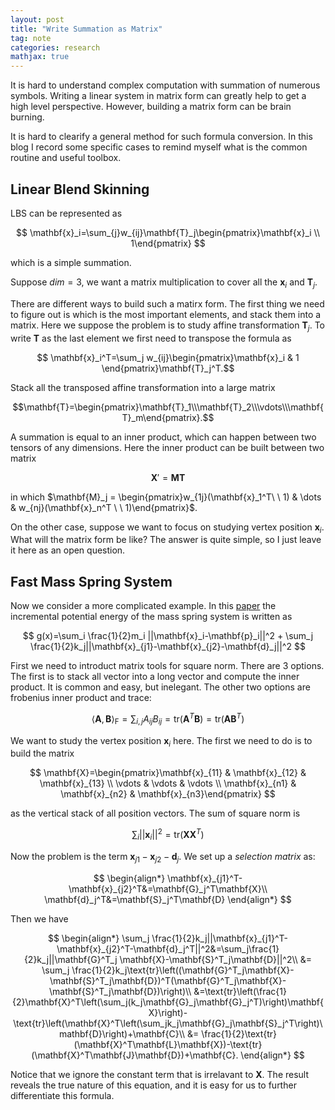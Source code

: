 ```yaml
---
layout: post
title: "Write Summation as Matrix"
tag: note
categories: research
mathjax: true
---
```


It is hard to understand complex computation with summation of numerous symbols. Writing a linear system in matrix form can greatly help to get a high level perspective. However, building a matrix form can be brain burning. 

It is hard to clearify a general method for such formula conversion. In this blog I record some specific cases to remind myself what is the common routine and useful toolbox. 

## Linear Blend Skinning

LBS can be represented as

$$
\mathbf{x}_i=\sum_{j}w_{ij}\mathbf{T}_j\begin{pmatrix}\mathbf{x}_i \\ 1\end{pmatrix}
$$

which is a simple summation. 

Suppose $dim=3$, we want a matrix multiplication to cover all the $\mathbf{x}_i$ and $\mathbf{T}_j$. 

There are different ways to build such a matirx form. The first thing we need to figure out is which is the most important elements, and stack them into a matrix. Here we suppose the problem is to study affine transformation $\mathbf{T}_j$. To write $\mathbf{T}$ as the last element we first need to transpose the formula as

$$
\mathbf{x}_i^T=\sum_j w_{ij}\begin{pmatrix}\mathbf{x}_i & 1 \end{pmatrix}\mathbf{T}_j^T.$$

Stack all the transposed affine transformation into a large matrix 

$$\mathbf{T}=\begin{pmatrix}\mathbf{T}_1\\\mathbf{T}_2\\\vdots\\\mathbf{T}_m\end{pmatrix}.$$

A summation is equal to an inner product, which can happen between two tensors of any dimensions. Here the inner product can be built between two matrix

$$
\mathbf{X}'=\mathbf{M}\mathbf{T}
$$

in which $\mathbf{M}_j = \begin{pmatrix}w_{1j}(\mathbf{x}_1^T\ \ 1) & \dots & w_{nj}(\mathbf{x}_n^T \ \ 1)\end{pmatrix}$. 

On the other case, suppose we want to focus on studying vertex position $\mathbf{x}_i$. What will the matrix form be like? The answer is quite simple, so I just leave it here as an open question.

## Fast Mass Spring System

Now we consider a more complicated example. In this [paper](https://users.cs.utah.edu/~ladislav/liu13fast/liu13fast.html) the incremental potential energy of the mass spring system is written as

$$
g(x)=\sum_i \frac{1}{2}m_i ||\mathbf{x}_i-\mathbf{p}_i||^2 + \sum_j \frac{1}{2}k_j||\mathbf{x}_{j1}-\mathbf{x}_{j2}-\mathbf{d}_j||^2
$$

First we need to introduct matrix tools for square norm.  There are 3 options. The first is to stack all vector into a long vector and compute the inner product. It is common and easy, but inelegant. The other two options are frobenius inner product and trace:

$$
\langle \mathbf{A}, \mathbf{B} \rangle_{\text{F}}=\sum_{i,j}A_{ij}B_{ij} = \text{tr}(\mathbf{A}^T\mathbf{B})=\text{tr}(\mathbf{A}\mathbf{B}^T)
$$

We want to study the vertex position $\mathbf{x}_i$ here. The first we need to do is to build the matrix 

$$
\mathbf{X}=\begin{pmatrix}\mathbf{x}_{11} & \mathbf{x}_{12} & \mathbf{x}_{13} \\ \vdots & \vdots & \vdots \\ \mathbf{x}_{n1} & \mathbf{x}_{n2} & \mathbf{x}_{n3}\end{pmatrix}
$$

as the vertical stack of all position vectors. The sum of square norm is

$$
\sum_i ||\mathbf{x}_i||^2=\text{tr}(\mathbf{X}\mathbf{X}^T)
$$

Now the problem is the term $\mathbf{x}_{j1}-\mathbf{x}_{j2}-\mathbf{d}_j$. We set up a *selection matrix* as:

$$
\begin{align*}
\mathbf{x}_{j1}^T-\mathbf{x}_{j2}^T&=\mathbf{G}_j^T\mathbf{X}\\
\mathbf{d}_j^T&=\mathbf{S}_j^T\mathbf{D}
\end{align*}
$$

Then we have

$$
\begin{align*}
\sum_j \frac{1}{2}k_j||\mathbf{x}_{j1}^T-\mathbf{x}_{j2}^T-\mathbf{d}_j^T||^2&=\sum_j\frac{1}{2}k_j||\mathbf{G}^T_j \mathbf{X}-\mathbf{S}^T_j\mathbf{D}||^2\\
&= \sum_j \frac{1}{2}k_j\text{tr}\left((\mathbf{G}^T_j\mathbf{X}-\mathbf{S}^T_j\mathbf{D})^T(\mathbf{G}^T_j\mathbf{X}-\mathbf{S}^T_j\mathbf{D})\right)\\
&=\text{tr}\left(\frac{1}{2}\mathbf{X}^T\left(\sum_j(k_j\mathbf{G}_j\mathbf{G}_j^T)\right)\mathbf{X}\right)-\text{tr}\left(\mathbf{X}^T\left(\sum_jk_j\mathbf{G}_j\mathbf{S}_j^T\right)\mathbf{D}\right)+\mathbf{C}\\
&= \frac{1}{2}\text{tr}(\mathbf{X}^T\mathbf{L}\mathbf{X})-\text{tr}(\mathbf{X}^T\mathbf{J}\mathbf{D})+\mathbf{C}.
\end{align*}
$$

Notice that we ignore the constant term that is irrelavant to $\mathbf{X}$. The result reveals the true nature of this equation, and it is easy for us to further differentiate this formula. 